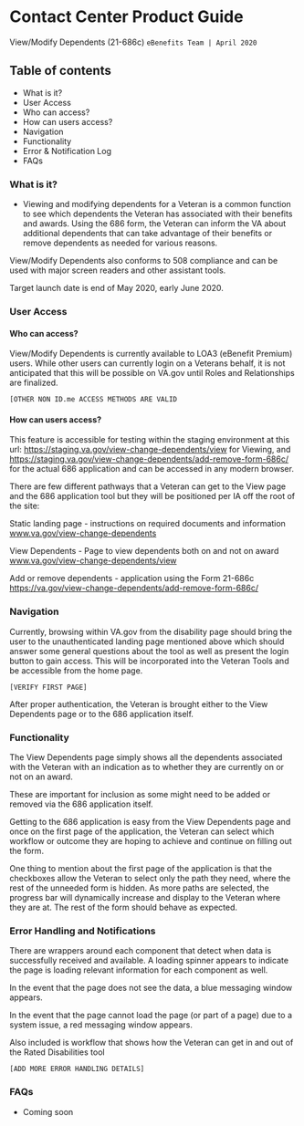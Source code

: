 # Contact Center Product Guide  
View/Modify Dependents (21-686c)
`eBenefits Team | April 2020`

## Table of contents
 - What is it?
 - User Access
  - Who can access?
  - How can users access?
 - Navigation
 - Functionality
 - Error & Notification Log
 - FAQs

### What is it?
 - Viewing and modifying dependents for a Veteran is a common function to see which dependents the Veteran has associated with their benefits and awards.  Using the 686  form, the Veteran can inform the VA about additional dependents that can take advantage of their benefits or remove dependents as needed for various reasons.

View/Modify Dependents also conforms to 508 compliance and can be used with major screen readers and other assistant tools.

Target launch date is end of May 2020, early June 2020.

### User Access
#### Who can access?
View/Modify Dependents is currently available to LOA3 (eBenefit Premium) users.  While other users can currently login on a Veterans behalf, it is not anticipated that this will be possible on VA.gov until Roles and Relationships are finalized.

`[OTHER NON ID.me ACCESS METHODS ARE VALID`

#### How can users access?
 This feature is accessible for testing within the staging environment at this url: https://staging.va.gov/view-change-dependents/view for Viewing, and https://staging.va.gov/view-change-dependents/add-remove-form-686c/ for the actual 686 application and can be accessed in any modern browser.

There are few different pathways that a Veteran can get to the View page and the 686 application tool but they will be positioned per IA off the root of the site:

Static landing page - instructions on required documents and information
www.va.gov/view-change-dependents

View Dependents - Page to view dependents both on and not on award
www.va.gov/view-change-dependents/view

Add or remove dependents - application using the Form 21-686c
https://va.gov/view-change-dependents/add-remove-form-686c/

### Navigation
Currently, browsing within VA.gov from the disability page should bring the user to the unauthenticated landing page mentioned above which should answer some general questions about the tool as well as present the login button to gain access.  This will be incorporated into the Veteran Tools and be accessible from the home page.

`[VERIFY FIRST PAGE]`

After proper authentication, the Veteran is brought either to the View Dependents page or to the 686 application itself.

### Functionality
The View Dependents page simply shows all the dependents associated with the Veteran with an indication as to whether they are currently on or not on an award. 

These are important for inclusion as some might need to be added or removed via the 686 application itself.

Getting to the 686 application is easy from the View Dependents page and once on the first page of the application, the Veteran can select which workflow or outcome they are hoping to achieve and continue on filling out the form.

One thing to mention about the first page of the application is that the checkboxes allow the Veteran to select only the path they need, where the rest of the unneeded form is hidden.  As more paths are selected, the progress bar will dynamically increase and display to the Veteran where they are at.  The rest of the form should behave as expected.

### Error Handling and Notifications
There are wrappers around each component that detect when data is successfully received and available. A loading spinner appears to indicate the page is loading relevant information for each component as well.

In the event that the page does not see the data, a blue messaging window appears.

In the event that the page cannot load the page (or part of a page) due to a system issue, a red messaging window appears.

Also included is workflow that shows how the Veteran can get in and out of the Rated Disabilities tool

`[ADD MORE ERROR HANDLING DETAILS]`

### FAQs
- Coming soon


